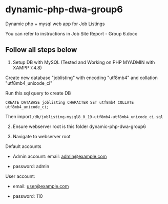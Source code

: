 # dynamic-php-dwa-group6
 Dynamic php + mysql web app for Job Listings
 
 You can refer to instructions in Job Site Report - Group 6.docx 
 
## Follow all steps below
1. Setup DB with MySQL (Tested and Working on PHP MYADMIN with XAMPP 7.4.8)

Create new database "joblisting" with encoding "utf8mb4" and collation "utf8mb4_unicode_ci"

Run this sql query to create DB

`CREATE DATABASE joblisting CHARACTER SET utf8mb4 COLLATE utf8mb4_unicode_ci;`

Then import `/db/joblisting-mysql8_0_19-utf8mb4-utf8mb4_unicode_ci.sql`

2. Ensure webserver root is this folder dynamic-php-dwa-group6

3. Navigate to webserver root

Default accounts

- Admin account:
email: admin@example.com

- password: admin

User account:

- email: user@example.com

- password: 110

